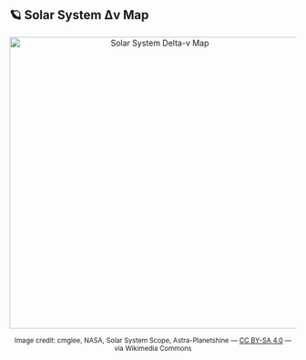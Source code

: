 <h2>🪐 Solar System Δv Map</h2>

<p align="center">
  <a title="cmglee, NASA, Solar System Scope, Astra-Planetshine, CC BY-SA 4.0 — via Wikimedia Commons" 
     href="https://commons.wikimedia.org/wiki/File:Solar_system_delta_v_map.svg">
    <img width="512" 
         alt="Solar System Delta-v Map" 
         src="https://upload.wikimedia.org/wikipedia/commons/thumb/9/93/Solar_system_delta_v_map.svg/512px-Solar_system_delta_v_map.svg.png?20240420040936">
  </a>
</p>

<p align="center">
  <sub>Image credit: cmglee, NASA, Solar System Scope, Astra-Planetshine — 
  <a href="https://creativecommons.org/licenses/by-sa/4.0" target="_blank">CC BY-SA 4.0</a> — via Wikimedia Commons</sub>
</p>
